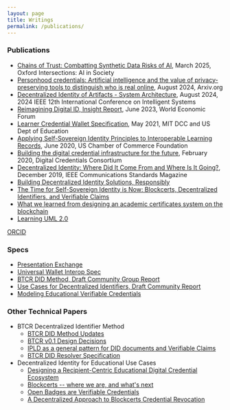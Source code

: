 ```yaml
---
layout: page
title: Writings
permalink: /publications/
---
```


<h3 style="text-align:left;">Publications</h3>

- [Chains of Trust: Combatting Synthetic Data Risks of AI](https://academic.oup.com/edited-volume/59762/chapter-abstract/508609059), March 2025, Oxford Intersections: AI in Society
- [Personhood credentials: Artificial intelligence and the value of privacy-preserving tools to distinguish who is real online](https://arxiv.org/pdf/2408.07892), August 2024, Arxiv.org
- [Decentralized Identity of Artifacts - System Architecture](https://www.researchgate.net/publication/384793565_Decentralized_Identity_of_Artifacts_-_System_Architecture), August 2024, 2024 IEEE 12th International Conference on Intelligent Systems
- [Reimagining Digital ID, Insight Report](https://www3.weforum.org/docs/WEF_Reimagining_Digital_ID_2023.pdf), June 2023, World Economic Forum
- [Learner Credential Wallet Specification](https://digitalcredentials.mit.edu/docs/Learner-Credential-Wallet-Specification-May-2021.pdf), May 2021, MIT DCC and US Dept of Education
- [Applying Self-Sovereign Identity Principles to Interoperable Learning Records](https://www.t3networkhub.org/resources/applying-self-sovereign-identity-principles-to-interoperable-learning-records-principles-challenges-and-community-guidance-v2), June 2020, US Chamber of Commerce Foundation
- [Building the digital credential infrastructure for the future](https://digitalcredentials.mit.edu/wp-content/uploads/2020/02/white-paper-building-digital-credential-infrastructure-future.pdf), February 2020, Digital Credentials Consortium
- [Decentralized Identity: Where Did It Come From and Where Is It Going?](https://www.researchgate.net/publication/339835028_Decentralized_Identity_Where_Did_It_Come_From_and_Where_Is_It_Going), December 2019, IEEE Communications Standards Magazine
- [Building Decentralized Identity Solutions, Responsibly](https://medium.com/@kimdhamilton/building-decentralized-identity-solutions-responsibly-5bae8a1750b7)
- [The Time for Self-Sovereign Identity is Now: Blockcerts, Decentralized Identifiers, and Verifiable Claims](https://medium.com/learning-machine-blog/the-time-for-self-sovereign-identity-is-now-222aab97041b)
- [What we learned from designing an academic certificates system on the blockchain](https://medium.com/mit-media-lab/what-we-learned-from-designing-an-academic-certificates-system-on-the-blockchain-34ba5874f196)
- [Learning UML 2.0](https://www.amazon.com/Learning-UML-2-0-Pragmatic-Introduction-ebook/dp/B0028N4WII/) 

[ORCID](https://orcid.org/0009-0002-9001-9321)

<h3 style="text-align:left;">Specs</h3>

- [Presentation Exchange](https://identity.foundation/presentation-exchange)
- [Universal Wallet Interop Spec](https://w3c-ccg.github.io)
- [BTCR DID Method, Draft Community Group Report](https://w3c-ccg.github.io/didm-btcr/)
- [Use Cases for Decentralized Identifiers, Draft Community Report](https://w3c-ccg.github.io/did-use-cases/)
- [Modeling Educational Verifiable Credentials](https://w3c-ccg.github.io/vc-ed-models/)

<h3 style="text-align:left;">Other Technical Papers</h3>

- BTCR Decentralized Identifier Method
    - [BTCR DID Method Updates](https://medium.com/@kimdhamilton/btcr-did-method-updates-d0fd14386139)
    - [BTCR v0.1 Design Decisions](https://github.com/WebOfTrustInfo/rwot7-toronto/blob/master/final-documents/btcr_0_1.pdf)
    - [IPLD as a general pattern for DID documents and Verifiable Claims](https://github.com/WebOfTrustInfo/rwot7-toronto/blob/master/final-documents/ipld-did.pdf)
    - [BTCR DID Resolver Specification](https://github.com/WebOfTrustInfo/rebooting-the-web-of-trust-spring2018/blob/master/final-documents/btcr-resolver.pdf)
- Decentralized Identity for Educational Use Cases
    - [Designing a Recipient-Centric Educational Digital Credential Ecosystem](https://github.com/WebOfTrustInfo/rwot8-barcelona/blob/master/topics-and-advance-readings/educational-credentialing-ecosystem.md)
    - [Blockcerts -- where we are, and what's next](https://github.com/WebOfTrustInfo/rwot7-toronto/blob/master/topics-and-advance-readings/blockcerts_roadmap.md)
    - [Open Badges are Verifiable Credentials](https://github.com/WebOfTrustInfo/rebooting-the-web-of-trust-spring2018/blob/master/final-documents/open-badges-are-verifiable-credentials.pdf)
    - [A Decentralized Approach to Blockcerts Credential Revocation](https://github.com/WebOfTrustInfo/rwot5-boston/blob/master/final-documents/blockcerts-revocation.pdf)

